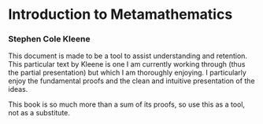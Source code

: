 # Introduction to Metamathematics

### Stephen Cole Kleene

This document is made to be a tool to assist understanding and retention. This particular text by Kleene is one I am currently working through (thus the partial presentation) but which I am thoroughly enjoying. I particularly enjoy the fundamental proofs and the clean and intuitive presentation of the ideas.

This book is so much more than a sum of its proofs, so use this as a tool, not as a substitute.

